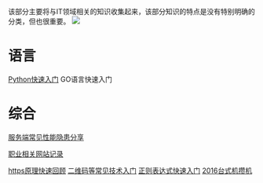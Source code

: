 该部分主要将与IT领域相关的知识收集起来，该部分知识的特点是没有特别明确的分类，但也很重要。
![](http://i.imgur.com/85zxaw4.png)

# 语言 #
[Python快速入门](http://www.cnblogs.com/wanliwang01/p/python_base.html)
GO语言快速入门


# 综合 #
[服务端常见性能隐患分享](http://www.cnblogs.com/wanliwang01/p/Performance_Base01.html)

[职业相关网站记录](http://www.cnblogs.com/wanliwang01/p/website_01.html)

[https原理快速回顾]()
[二维码等常见技术入门]()
[正则表达式快速入门](http://www.cnblogs.com/wanliwang01/p/regex_base.html)
[2016台式机攒机](http://www.cnblogs.com/wanliwang01/p/cuan_compute.html)